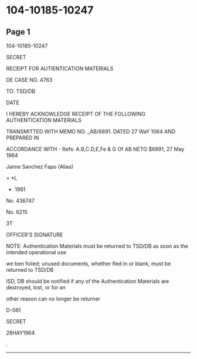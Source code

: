 # 104-10185-10247

## Page 1

104-10185-10247

SECRET

RECEIPT FOR AUTIENTICATION MATERIALS

DE CASE NO. 4763

TO: TSD/DB

DATE

I HEREBY ACKNOWLEDGE RECEIPT OF THE FOLLOWING AUTHENTICATION MATERIALS

TRANSMITTED WITH MEMO NO. _AB/6891. DATED 27 WaY 1064 AND PREPARED IN

ACCORDANCE WITH - Refs: A.B,C.D,E,Fe & G Of AB NETO $6891, 27 May 1964

Jaime Sanchez Fapo (Alias)

= *L

- 1961

No. 436747

No. 6215

3T

OFFICER'S SIGNATURE

NOTE: Authentication Materials must be returned to TSD/DB as soon as the intended operational use

we ben foiled; unused documents, whether fled in or blank, must be returned to TSD/DB

ISD, DB should be notified if any of the Authentication Materials are destroyed, lost, or for an

other reason can no longer be returner

D-061

SECRET

28HAY1964

.

---

